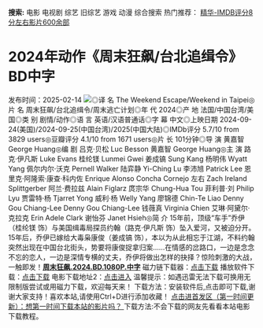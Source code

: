 **搜索:** 电影 电视剧 综艺 旧综艺 游戏 动漫 综合搜索 热门推荐： [精华-IMDB评分8分左右影片600余部](https://www.dytt8.com/html/gndy/jddy/20160320/50510.html)
# 2024年动作《周末狂飙/台北追缉令》BD中字
发布时间：2025-02-14 
![](https://img9.doubanio.com/view/photo/l_ratio_poster/public/p2916700846.jpg)◎译 名 The Weekend Escape/Weekend in Taipei◎片 名 周末狂飙/台北追缉令/周末逃亡计划◎年 代 2024◎产 地 法国/中国台湾/美国◎类 别 剧情/动作◎语 言 英语/汉语普通话◎字 幕 中文◎上映日期 2024-09-24(美国)/2024-09-25(中国台湾)/2025(中国大陆)◎IMDb评分 5.7/10 from 3829 users◎豆瓣评分 4.1/10 from 1671 users◎片 长 101分钟◎导 演 黄嘉智 George Huang◎编 剧 吕克·贝松 Luc Besson 黄嘉智 George Huang◎主 演 路克·伊凡斯 Luke Evans 桂纶镁 Lunmei Gwei 姜成镐 Sung Kang 杨明伟 Wyatt Yang 佩尔内尔·沃克 Pernell Walker 陆弈静 Yi-Ching Lu 李沛旭 Patrick Lee 恩里克·阿隆索·康查·科内佐 Enrique Alonso Concha Cornejo 左右 Zach Ireland Splittgerber 阿兰·费拉兹 Alain Figlarz 庹宗华 Chung-Hua Tou 菲利普·刘 Philip Lyu 贾雷特·杨 Tjarret Yong 威利·杨 Welly Yang 廖锦德 Chin-Te Liao Denny Gou Chiang-Lee Denny Gou Chiang-Lee 钱薇真 Virginia Chien 艾琳·阿黛尔·克拉克 Erin Adele Clark 谢怡芬 Janet Hsieh◎简 介 15年前，顶级“车手”乔伊（桂纶镁 饰）与美国缉毒局探员约翰（路克·伊凡斯 饰）坠入爱河，又被迫分开。15年后，乔伊已嫁给大毒枭康俊（姜成镐 饰），本以为从此相忘于江湖，不料约翰突然出现在中国台北街头，势要将康俊捉拿归案……在情感的岔路口，一边是念念不忘的恋人，一边是深情专横的丈夫，乔伊将做出怎样的抉择？惊险刺激的大战，一触即发！[**周末狂飙.2024.BD.1080P.中字**](magnet:?xt=urn:btih:9f08f742a4d27fef8f30468cb307132f88ecedf5&dn=%e9%98%b3%e5%85%89%e7%94%b5%e5%bd%b1dygod.org.%e5%91%a8%e6%9c%ab%e7%8b%82%e9%a3%99.2024.BD.1080P.%e4%b8%ad%e5%ad%97.mkv&tr=udp%3a%2f%2ftracker.opentrackr.org%3a1337%2fannounce&tr=udp%3a%2f%2fexodus.desync.com%3a6969%2fannounce) 磁力链下载器：[点击下载](https://dygod.org/js/bt.htm "qBittorrent") 播放软件下载：[点击下载](https://dygod.org/js/player.htm "PotPlayer") 电影下载地址2：[点击进入](https://dygod.org/ "阳光电影") 温馨提示：如遇迅雷无法下载可换用无限制版尝试或用磁力下载，欢迎每天来！  下载方法：安装软件后,点击即可下载,谢谢大家支持！喜欢本站,请使用Ctrl+D进行添加收藏！ [点击进首发区（第一时间更新）：想第一时间下载本站的影片吗？ ](https://www.ygdy8.net/)下载方法:不会下载的网友先看看本站电影下载教程。